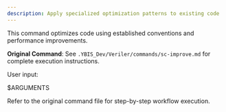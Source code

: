 ```yaml
---
description: Apply specialized optimization patterns to existing code
---
```


This command optimizes code using established conventions and performance improvements.

**Original Command**: See `.YBIS_Dev/Veriler/commands/sc-improve.md` for complete execution instructions.

User input:

$ARGUMENTS

Refer to the original command file for step-by-step workflow execution.
